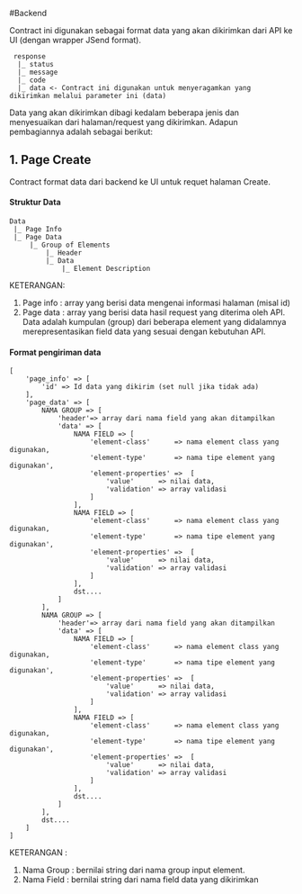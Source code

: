 #Backend

Contract ini digunakan sebagai format data yang akan dikirimkan dari API ke UI (dengan wrapper JSend format).

	 response
	  |_ status
	  |_ message
	  |_ code
	  |_ data <- Contract ini digunakan untuk menyeragamkan yang dikirimkan melalui parameter ini (data)

Data yang akan dikirimkan dibagi kedalam beberapa jenis dan menyesuaikan dari halaman/request yang dikirimkan. Adapun pembagiannya adalah sebagai berikut: 

## 1. Page Create
Contract format data dari backend ke UI untuk requet halaman Create.

#### Struktur Data

	Data 
	 |_ Page Info
	 |_ Page Data
	 	 |_ Group of Elements
	 	 	 |_ Header
	 	 	 |_ Data
	 	 	 	 |_ Element Description
				 
KETERANGAN:

1. Page info : array yang berisi data mengenai informasi halaman (misal id)
2. Page data : array yang berisi data hasil request yang diterima oleh API. Data adalah kumpulan (group) dari beberapa element yang didalamnya merepresentasikan field data yang sesuai dengan kebutuhan API.

#### Format pengiriman data

	[
	    'page_info' => [
	        'id' => Id data yang dikirim (set null jika tidak ada)
	    ],
	    'page_data' => [
	        NAMA GROUP => [
	            'header'=> array dari nama field yang akan ditampilkan
	            'data' => [
	                NAMA FIELD => [
	                    'element-class'      => nama element class yang digunakan,
	                    'element-type'       => nama tipe element yang digunakan',
	                    'element-properties' =>  [
	                        'value'      => nilai data,
	                        'validation' => array validasi
	                    ]
	                ],  
	                NAMA FIELD => [
	                    'element-class'      => nama element class yang digunakan,
	                    'element-type'       => nama tipe element yang digunakan',
	                    'element-properties' =>  [
	                        'value'      => nilai data,
	                        'validation' => array validasi
	                    ]
	                ], 
	                dst....
	            ]
	        ],
	        NAMA GROUP => [
	            'header'=> array dari nama field yang akan ditampilkan
	            'data' => [
	                NAMA FIELD => [
	                    'element-class'      => nama element class yang digunakan,
	                    'element-type'       => nama tipe element yang digunakan',
	                    'element-properties' =>  [
	                        'value'      => nilai data,
	                        'validation' => array validasi
	                    ]
	                ],  
	                NAMA FIELD => [
	                    'element-class'      => nama element class yang digunakan,
	                    'element-type'       => nama tipe element yang digunakan',
	                    'element-properties' =>  [
	                        'value'      => nilai data,
	                        'validation' => array validasi
	                    ]
	                ], 
	                dst....
	            ]
	        ],
	        dst....	
	    ]
	]

KETERANGAN :

1. Nama Group : bernilai string dari nama group input element. 
2. Nama Field : bernilai string dari nama field data yang dikirimkan
